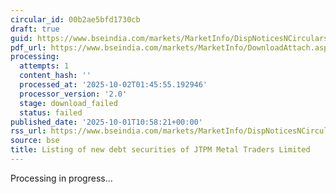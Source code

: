 ```yaml
---
circular_id: 00b2ae5bfd1730cb
draft: true
guid: https://www.bseindia.com/markets/MarketInfo/DispNoticesNCirculars.aspx?Noticeid={BA424734-CEEF-4584-B2BC-2187E71ECF49}&noticeno=20251001-27&dt=10/01/2025&icount=27&totcount=83&flag=0
pdf_url: https://www.bseindia.com/markets/MarketInfo/DownloadAttach.aspx?id=20251001-27&attachedId=
processing:
  attempts: 1
  content_hash: ''
  processed_at: '2025-10-02T01:45:55.192946'
  processor_version: '2.0'
  stage: download_failed
  status: failed
published_date: '2025-10-01T10:58:21+00:00'
rss_url: https://www.bseindia.com/markets/MarketInfo/DispNoticesNCirculars.aspx?Noticeid={BA424734-CEEF-4584-B2BC-2187E71ECF49}&noticeno=20251001-27&dt=10/01/2025&icount=27&totcount=83&flag=0
source: bse
title: Listing of new debt securities of JTPM Metal Traders Limited
---
```


Processing in progress...